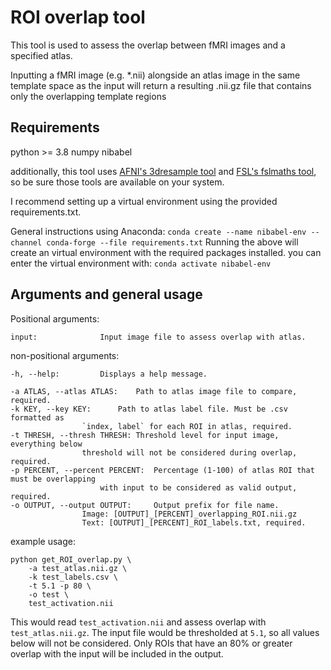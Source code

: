 # ROI overlap tool
This tool is used to assess the overlap between fMRI images and a specified atlas.

Inputting a fMRI image (e.g. *.nii) alongside an atlas image in the same template space as the input will return a resulting .nii.gz file that contains only the overlapping template regions 
## Requirements
python >= 3.8
numpy
nibabel

additionally, this tool uses [AFNI's 3dresample tool](https://afni.nimh.nih.gov/pub/dist/doc/program_help/3dresample.html) and [FSL's fslmaths tool](https://open.win.ox.ac.uk/pages/fslcourse/practicals/intro3/index.html#:~:text=fslmaths,-fslmaths), so be sure those tools are available on your system.

I recommend setting up a virtual environment using the provided requirements.txt. 

General instructions using Anaconda:
```conda create --name nibabel-env --channel conda-forge --file requirements.txt```
Running the above will create an virtual environment with the required packages installed.
you can enter the virtual environment with:
```conda activate nibabel-env```


## Arguments and general usage
Positional arguments:
```
input:				Input image file to assess overlap with atlas.
```
non-positional arguments:
```
-h, --help:			Displays a help message.

-a ATLAS, --atlas ATLAS:	Path to atlas image file to compare, required.
-k KEY, --key KEY:		Path to atlas label file. Must be .csv formatted as
				`index, label` for each ROI in atlas, required.
-t THRESH, --thresh THRESH:	Threshold level for input image, everything below
				threshold will not be considered during overlap, required.
-p PERCENT, --percent PERCENT:	Percentage (1-100) of atlas ROI that must be overlapping
			        with input to be considered as valid output, required.
-o OUTPUT, --output OUTPUT:     Output prefix for file name.
				Image: [OUTPUT]_[PERCENT]_overlapping_ROI.nii.gz
				Text: [OUTPUT]_[PERCENT]_ROI_labels.txt, required.
```

example usage:
```
python get_ROI_overlap.py \
	-a test_atlas.nii.gz \
	-k test_labels.csv \
	-t 5.1 -p 80 \
	-o test \
	test_activation.nii
```

This would read `test_activation.nii` and assess overlap with `test_atlas.nii.gz`. The input file would be thresholded at `5.1`, so all values below will not be considered. Only ROIs that have an 80% or greater overlap with the input will be included in the output.

